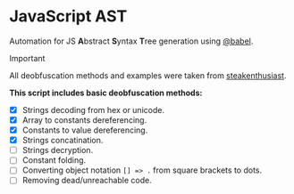 # JavaScript AST

Automation for JS **A**bstract **S**yntax **T**ree generation using [@babel](https://github.com/babel/babel).

> [!IMPORTANT]  
> All deobfuscation methods and examples were taken from [steakenthusiast](https://steakenthusiast.github.io/). 

**This script includes basic deobfuscation methods:**

<!-- TODO -->

 - [x] Strings decoding from hex or unicode.
 - [x] Array to constants dereferencing.
 - [x] Constants to value dereferencing.
 - [x] Strings concatination.
 - [ ] Strings decryption.
 - [ ] Constant folding.
 - [ ] Converting object notation `[] => .` from square brackets to dots.
 - [ ] Removing dead/unreachable code.
